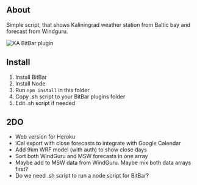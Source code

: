 ## About ##

Simple script, that shows Kaliningrad weather station from Baltic bay and forecast from Windguru.

![KA BitBar plugin](https://cloud.githubusercontent.com/assets/2384694/14348686/8234f2cc-fcbe-11e5-87ed-317d8c28b3cd.jpg)

## Install ##

1. Install BitBar
2. Install Node
3. Run `npm install` in this folder
4. Copy .sh script to your BitBar plugins folder
5. Edit .sh script if needed

## 2DO ##

* Web version for Heroku
* iCal export with close forecasts to integrate with Google Calendar
* Add 9km WRF model (with auth) to show close days
* Sort both WindGuru and MSW forecasts in one array
* Maybe add to MSW data from WindGuru. Maybe mix both data arrays first?
* Do we need .sh script to run a node script for BitBar?